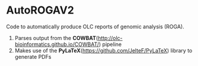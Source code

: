# AutoROGAV2
Code to automatically produce OLC reports of genomic analysis (ROGA).

1. Parses output from the __COWBAT__(http://olc-bioinformatics.github.io/COWBAT/) pipeline
2. Makes use of the __PyLaTeX__(https://github.com/JelteF/PyLaTeX) library to generate PDFs
